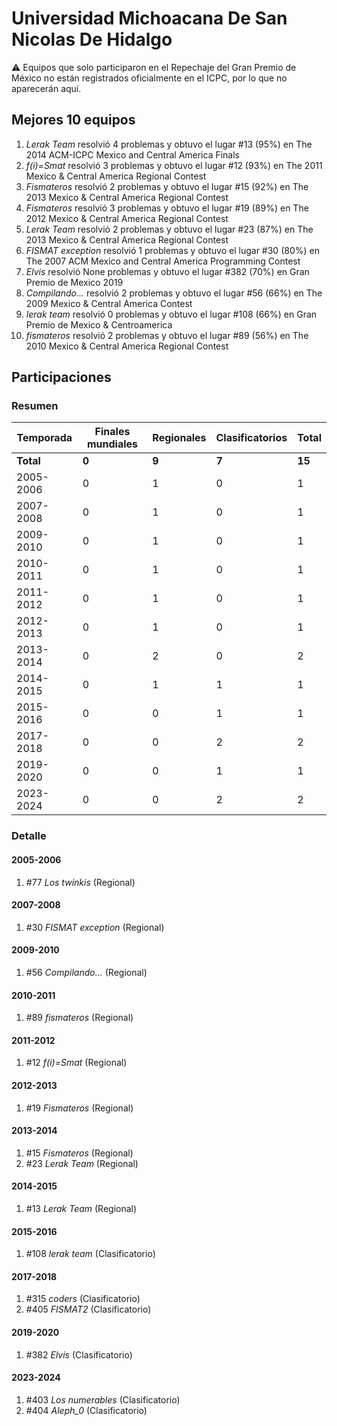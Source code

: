 # Universidad Michoacana De San Nicolas De Hidalgo

:warning: Equipos que solo participaron en el Repechaje del Gran Premio de México no están registrados oficialmente en el ICPC, por lo que no aparecerán aquí.

## Mejores 10 equipos

1. _Lerak Team_ resolvió 4 problemas y obtuvo el lugar #13 (95%) en The 2014 ACM-ICPC Mexico and Central America Finals
1. _f(i)=Smat_ resolvió 3 problemas y obtuvo el lugar #12 (93%) en The 2011 Mexico & Central America Regional Contest
1. _Fismateros_ resolvió 2 problemas y obtuvo el lugar #15 (92%) en The 2013 Mexico & Central America Regional Contest
1. _Fismateros_ resolvió 3 problemas y obtuvo el lugar #19 (89%) en The 2012 Mexico & Central America Regional Contest
1. _Lerak Team_ resolvió 2 problemas y obtuvo el lugar #23 (87%) en The 2013 Mexico & Central America Regional Contest
1. _FISMAT exception_ resolvió 1 problemas y obtuvo el lugar #30 (80%) en The 2007 ACM Mexico and Central America Programming Contest
1. _Elvis_ resolvió None problemas y obtuvo el lugar #382 (70%) en Gran Premio de Mexico 2019
1. _Compilando..._ resolvió 2 problemas y obtuvo el lugar #56 (66%) en The 2009 Mexico & Central America Contest
1. _lerak team_ resolvió 0 problemas y obtuvo el lugar #108 (66%) en Gran Premio de Mexico & Centroamerica
1. _fismateros_ resolvió 2 problemas y obtuvo el lugar #89 (56%) en The 2010 Mexico & Central America Regional Contest

## Participaciones

### Resumen

| Temporada | Finales mundiales | Regionales | Clasificatorios | Total |
| --- | --- | --- | --- | --- |
| **Total** | **0** | **9** | **7** | **15** |
| 2005-2006 | 0 | 1 | 0 | 1 |
| 2007-2008 | 0 | 1 | 0 | 1 |
| 2009-2010 | 0 | 1 | 0 | 1 |
| 2010-2011 | 0 | 1 | 0 | 1 |
| 2011-2012 | 0 | 1 | 0 | 1 |
| 2012-2013 | 0 | 1 | 0 | 1 |
| 2013-2014 | 0 | 2 | 0 | 2 |
| 2014-2015 | 0 | 1 | 1 | 1 |
| 2015-2016 | 0 | 0 | 1 | 1 |
| 2017-2018 | 0 | 0 | 2 | 2 |
| 2019-2020 | 0 | 0 | 1 | 1 |
| 2023-2024 | 0 | 0 | 2 | 2 |

### Detalle

#### 2005-2006

1. #77 _Los twinkis_ (Regional)

#### 2007-2008

1. #30 _FISMAT exception_ (Regional)

#### 2009-2010

1. #56 _Compilando..._ (Regional)

#### 2010-2011

1. #89 _fismateros_ (Regional)

#### 2011-2012

1. #12 _f(i)=Smat_ (Regional)

#### 2012-2013

1. #19 _Fismateros_ (Regional)

#### 2013-2014

1. #15 _Fismateros_ (Regional)
1. #23 _Lerak Team_ (Regional)

#### 2014-2015

1. #13 _Lerak Team_ (Regional)

#### 2015-2016

1. #108 _lerak team_ (Clasificatorio)

#### 2017-2018

1. #315 _coders_ (Clasificatorio)
1. #405 _FISMAT2_ (Clasificatorio)

#### 2019-2020

1. #382 _Elvis_ (Clasificatorio)

#### 2023-2024

1. #403 _Los numerables_ (Clasificatorio)
1. #404 _Aleph_0_ (Clasificatorio)




